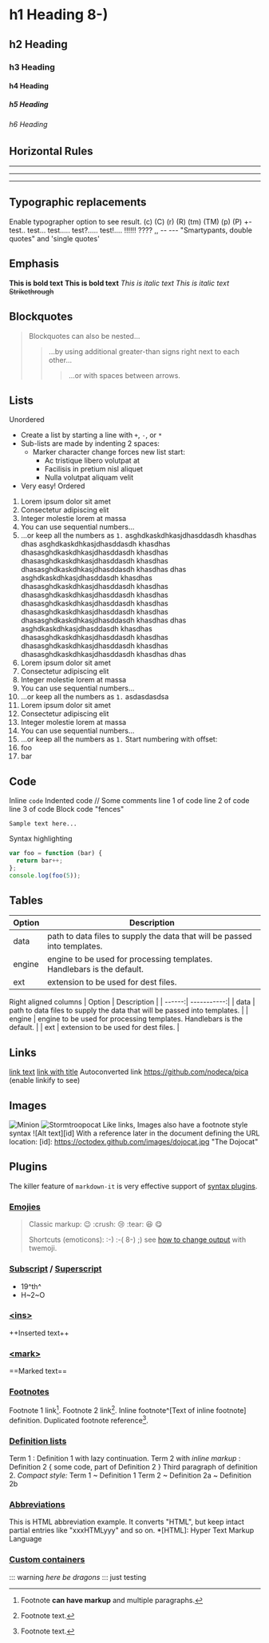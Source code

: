 # h1 Heading 8-)
## h2 Heading
### h3 Heading
#### h4 Heading
##### h5 Heading
###### h6 Heading
## Horizontal Rules
___
---
***
## Typographic replacements
Enable typographer option to see result.
(c) (C) (r) (R) (tm) (TM) (p) (P) +-
test.. test... test..... test?..... test!....
!!!!!! ???? ,,  -- ---
"Smartypants, double quotes" and 'single quotes'
## Emphasis
**This is bold text**
__This is bold text__
*This is italic text*
_This is italic text_
~~Strikethrough~~
## Blockquotes
> Blockquotes can also be nested...
>
>> ...by using additional greater-than signs right next to each other...
>>
>>> ...or with spaces between arrows.
## Lists
Unordered
+ Create a list by starting a line with `+`, `-`, or `*`
+ Sub-lists are made by indenting 2 spaces:
  - Marker character change forces new list start:
    * Ac tristique libero volutpat at
    + Facilisis in pretium nisl aliquet
    - Nulla volutpat aliquam velit
+ Very easy!
Ordered
1. Lorem ipsum dolor sit amet
2. Consectetur adipiscing elit
3. Integer molestie lorem at massa
4. You can use sequential numbers...
5. ...or keep all the numbers as `1.`
asghdkaskdhkasjdhasddasdh khasdhas dhas asghdkaskdhkasjdhasddasdh khasdhas dhasasghdkaskdhkasjdhasddasdh khasdhas dhasasghdkaskdhkasjdhasddasdh khasdhas dhasasghdkaskdhkasjdhasddasdh khasdhas dhas
asghdkaskdhkasjdhasddasdh khasdhas dhasasghdkaskdhkasjdhasddasdh khasdhas dhasasghdkaskdhkasjdhasddasdh khasdhas dhasasghdkaskdhkasjdhasddasdh khasdhas dhasasghdkaskdhkasjdhasddasdh khasdhas dhasasghdkaskdhkasjdhasddasdh khasdhas dhas
asghdkaskdhkasjdhasddasdh khasdhas dhasasghdkaskdhkasjdhasddasdh khasdhas dhasasghdkaskdhkasjdhasddasdh khasdhas dhasasghdkaskdhkasjdhasddasdh khasdhas dhas
1. Lorem ipsum dolor sit amet
2. Consectetur adipiscing elit
3. Integer molestie lorem at massa
4. You can use sequential numbers...
5. ...or keep all the numbers as `1.`
asdasdasdsa
12. Lorem ipsum dolor sit amet
13. Consectetur adipiscing elit
14. Integer molestie lorem at massa
15. You can use sequential numbers...
16. ...or keep all the numbers as `1.`
Start numbering with offset:
57. foo
58. bar
## Code
Inline `code`
Indented code
    // Some comments
    line 1 of code
    line 2 of code
    line 3 of code
Block code "fences"
```
Sample text here...
```
Syntax highlighting
```js
var foo = function (bar) {
  return bar++;
};
console.log(foo(5));
```
## Tables
| Option | Description |
| ------ | ----------- |
| data   | path to data files to supply the data that will be passed into templates. |
| engine | engine to be used for processing templates. Handlebars is the default. |
| ext    | extension to be used for dest files. |
Right aligned columns
| Option | Description |
| ------:| -----------:|
| data   | path to data files to supply the data that will be passed into templates. |
| engine | engine to be used for processing templates. Handlebars is the default. |
| ext    | extension to be used for dest files. |
## Links
[link text](http://dev.nodeca.com)
[link with title](http://nodeca.github.io/pica/demo/ "title text!")
Autoconverted link https://github.com/nodeca/pica (enable linkify to see)
## Images
![Minion](https://octodex.github.com/images/minion.png)
![Stormtroopocat](https://octodex.github.com/images/stormtroopocat.jpg "The Stormtroopocat")
Like links, Images also have a footnote style syntax
![Alt text][id]
With a reference later in the document defining the URL location:
[id]: https://octodex.github.com/images/dojocat.jpg  "The Dojocat"
## Plugins
The killer feature of `markdown-it` is very effective support of
[syntax plugins](https://www.npmjs.org/browse/keyword/markdown-it-plugin).
### [Emojies](https://github.com/markdown-it/markdown-it-emoji)
> Classic markup: :wink: :crush: :cry: :tear: :laughing: :yum:
>
> Shortcuts (emoticons): :-) :-( 8-) ;)
see [how to change output](https://github.com/markdown-it/markdown-it-emoji#change-output) with twemoji.
### [Subscript](https://github.com/markdown-it/markdown-it-sub) / [Superscript](https://github.com/markdown-it/markdown-it-sup)
- 19^th^
- H~2~O
### [\<ins>](https://github.com/markdown-it/markdown-it-ins)
++Inserted text++
### [\<mark>](https://github.com/markdown-it/markdown-it-mark)
==Marked text==
### [Footnotes](https://github.com/markdown-it/markdown-it-footnote)
Footnote 1 link[^first].
Footnote 2 link[^second].
Inline footnote^[Text of inline footnote] definition.
Duplicated footnote reference[^second].
[^first]: Footnote **can have markup**
    and multiple paragraphs.
[^second]: Footnote text.
### [Definition lists](https://github.com/markdown-it/markdown-it-deflist)
Term 1
:   Definition 1
with lazy continuation.
Term 2 with *inline markup*
:   Definition 2
        { some code, part of Definition 2 }
    Third paragraph of definition 2.
_Compact style:_
Term 1
~ Definition 1
Term 2
~ Definition 2a
~ Definition 2b
### [Abbreviations](https://github.com/markdown-it/markdown-it-abbr)
This is HTML abbreviation example.
It converts "HTML", but keep intact partial entries like "xxxHTMLyyy" and so on.
*[HTML]: Hyper Text Markup Language
### [Custom containers](https://github.com/markdown-it/markdown-it-container)
::: warning
*here be dragons*
:::
just testing
